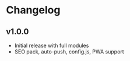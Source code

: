 # Changelog

## v1.0.0
- Initial release with full modules
- SEO pack, auto-push, config.js, PWA support
